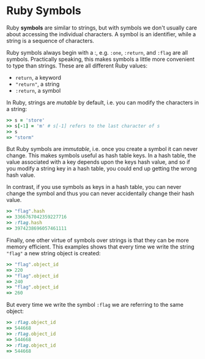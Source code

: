 # Ruby Symbols

Ruby **symbols** are similar to strings, but with symbols we don't usually
care about accessing the individual characters. A symbol is an identifier,
while a string is a sequence of characters.

Ruby symbols always begin with a :, e.g. `:one`, `:return`, and `:flag` are
all symbols. Practically speaking, this makes symbols a little more convenient
to type than strings. These are all different Ruby values:

- `return`, a keyword
- `"return"`, a string
- `:return`, a symbol

In Ruby, strings are *mutable* by default, i.e. you can modify the characters
in a string:

```ruby
>> s = 'store'
>> s[-1] = 'm' # s[-1] refers to the last character of s
>> s
=> "storm"
```

But Ruby symbols are *immutable*, i.e. once you create a symbol it can never
change. This makes symbols useful as hash table keys. In a hash table, the
value associated with a key depends upon the keys hash value, and so if you
modify a string key in a hash table, you could end up getting the wrong hash
value.

In contrast, if you use symbols as keys in a hash table, you can never change
the symbol and thus you can never accidentally change their hash value.

```ruby
>> "flag".hash
=> 3366767042359227716
>> :flag.hash
=> 3974238696057461111
```

Finally, one other virtue of symbols over strings is that they can be more
memory efficient. This examples shows that every time we write the string
`"flag"` a new string object is created:

```ruby
>> "flag".object_id
=> 220
>> "flag".object_id
=> 240
>> "flag".object_id
=> 260
```

But every time we write the symbol `:flag` we are referring to the same
object:

```ruby
>> :flag.object_id
=> 544668
>> :flag.object_id
=> 544668
>> :flag.object_id
=> 544668
```
